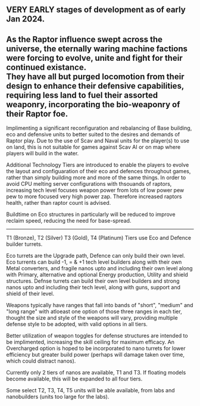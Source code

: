 VERY EARLY stages of development as of early Jan 2024.
---
As the Raptor influence swept across the universe, the eternally waring machine factions were forcing to evolve, unite and fight for their continued existance.  
They have all but purged locomotion from their design to enhance their defensive capabilities, requiring less land to fuel their assorted weaponry, incorporating the bio-weaponry of their Raptor foe.
---

Implimenting a significant reconfiguration and rebalancing of Base building, eco and defensive units to better suited to the desires and demands of Raptor play.
Due to the use of Scav and Naval units for the player(s) to use on land, this is not suitable for games against Scav AI or on map where players will build in the water.

Additional Technology Tiers are introduced to enable the players to evolve the layout and configuaration of their eco and defences throughout games, rather than simply building more and more of the same things.
In order to avoid CPU melting server configurations with thsouands of raptors, increasing tech level focuses weapon power from lots of low power pew pew to more focused very high power zap.  Therefore increased raptors health, rather than raptor count is advised.

Buildtime on Eco structures in particularly will be reduced to improve reclaim speed, reducing the need for base-spread.

---

T1 (Bronze), T2 (Silver) T3 (Gold), T4 (Platinum) Tiers use Eco and Defence builder turrets.

Eco turrets are the Upgrade path, Defence can only build their own level.
Eco turrents can build -1, = & +1 tech level builders along with their own Metal converters, and fragile nanos upto and including their own level along with  Primary, alternative and optional Energy production, Utility and shield structures.
Defnse turrets can build their own level builders and strong nanos upto and including their tech level, along with guns, support and shield of their level.

Weapons typically have ranges that fall into bands of "short", "medium" and "long range" with atloeast one option of those three ranges in each tier, thought the size and style of the weapons will vary, providing multiple defense style to be adopted, with valid options in all tiers.


Better utilization of weapon toggles for defense structures are intended to be implimented, increasing the skill ceiling for maximum efficacy.
An Overcharged option is hoped to be incorporated to nano turrets for lower efficiency but greater build power (perhaps will damage taken over time, which could distract nanos).

Currently only 2 tiers of nanos are available, T1 and T3.  If floating models become available, this will be expanded to all four tiers.


Some select T2, T3, T4, T5 units will be able available, from labs and nanobuilders (units too large for the labs).

